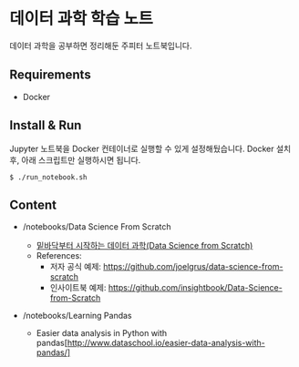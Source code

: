 # 데이터 과학 학습 노트

데이터 과학을 공부하면 정리해둔 주피터 노트북입니다.

## Requirements
- Docker

## Install & Run
Jupyter 노트북을 Docker 컨테이너로 실행할 수 있게 설정해뒀습니다. Docker 설치 후, 아래 스크립트만 실행하시면 됩니다.
```
$ ./run_notebook.sh
```

## Content
- /notebooks/Data Science From Scratch
    - [밑바닥부터 시작하는 데이터 과학(Data Science from Scratch)](http://book.naver.com/bookdb/book_detail.nhn?bid=10652749)
    - References:
        - 저자 공식 예제: https://github.com/joelgrus/data-science-from-scratch
        - 인사이트북 예제: https://github.com/insightbook/Data-Science-from-Scratch

- /notebooks/Learning Pandas
    - Easier data analysis in Python with pandas[http://www.dataschool.io/easier-data-analysis-with-pandas/]
